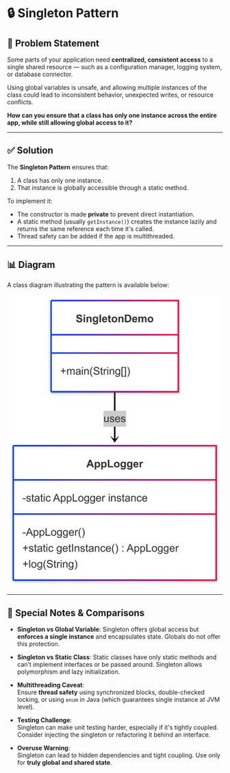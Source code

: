 # 🔒 Singleton Pattern

## 📘 Problem Statement

Some parts of your application need **centralized, consistent access** to a single shared resource — such as a configuration manager, logging system, or database connector.

Using global variables is unsafe, and allowing multiple instances of the class could lead to inconsistent behavior, unexpected writes, or resource conflicts.

**How can you ensure that a class has only one instance across the entire app, while still allowing global access to it?**

---

## ✅ Solution

The **Singleton Pattern** ensures that:
1. A class has only one instance.
2. That instance is globally accessible through a static method.

To implement it:
- The constructor is made **private** to prevent direct instantiation.
- A static method (usually `getInstance()`) creates the instance lazily and returns the same reference each time it's called.
- Thread safety can be added if the app is multithreaded.

---

## 📊 Diagram

A class diagram illustrating the pattern is available below:

![Singleton Pattern Diagram](./diagram.png)

---

## 🧠 Special Notes & Comparisons

- **Singleton vs Global Variable**: Singleton offers global access but **enforces a single instance** and encapsulates state. Globals do not offer this protection.

- **Singleton vs Static Class**: Static classes have only static methods and can’t implement interfaces or be passed around. Singleton allows polymorphism and lazy initialization.

- **Multithreading Caveat**:  
  Ensure **thread safety** using synchronized blocks, double-checked locking, or using `enum` in Java (which guarantees single instance at JVM level).

- **Testing Challenge**:  
  Singleton can make unit testing harder, especially if it's tightly coupled. Consider injecting the singleton or refactoring it behind an interface.

- **Overuse Warning**:  
  Singleton can lead to hidden dependencies and tight coupling. Use only for **truly global and shared state**.
